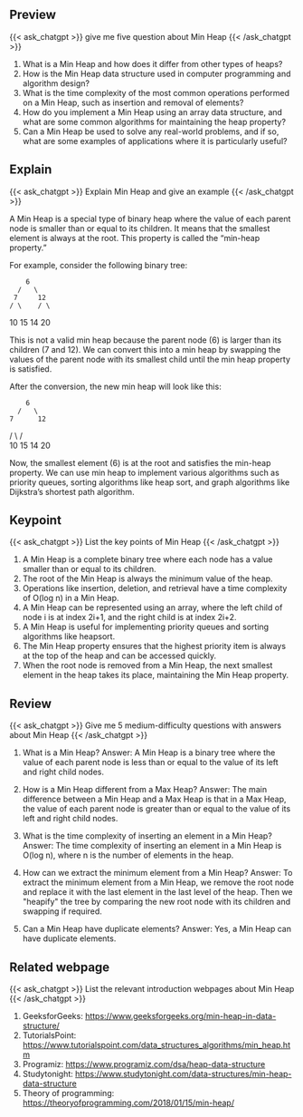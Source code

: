 ## Preview
{{< ask_chatgpt >}}
give me five question about Min Heap
{{< /ask_chatgpt >}}



1. What is a Min Heap and how does it differ from other types of heaps?
2. How is the Min Heap data structure used in computer programming and algorithm design?
3. What is the time complexity of the most common operations performed on a Min Heap, such as insertion and removal of elements?
4. How do you implement a Min Heap using an array data structure, and what are some common algorithms for maintaining the heap property?
5. Can a Min Heap be used to solve any real-world problems, and if so, what are some examples of applications where it is particularly useful?   

## Explain
{{< ask_chatgpt >}}
Explain Min Heap and give an example
{{< /ask_chatgpt >}}



A Min Heap is a special type of binary heap where the value of each parent node is smaller than or equal to its children. It means that the smallest element is always at the root. This property is called the “min-heap property.”

For example, consider the following binary tree:

        6
      /   \
     7     12
    / \    / \
  10  15  14  20

This is not a valid min heap because the parent node (6) is larger than its children (7 and 12). We can convert this into a min heap by swapping the values of the parent node with its smallest child until the min heap property is satisfied.

After the conversion, the new min heap will look like this:

        6
      /   \
    7      12
   / \    / \
  10 15  14 20

Now, the smallest element (6) is at the root and satisfies the min-heap property. We can use min heap to implement various algorithms such as priority queues, sorting algorithms like heap sort, and graph algorithms like Dijkstra’s shortest path algorithm.   

## Keypoint
{{< ask_chatgpt >}}
List the key points of Min Heap
{{< /ask_chatgpt >}}



1. A Min Heap is a complete binary tree where each node has a value smaller than or equal to its children.
2. The root of the Min Heap is always the minimum value of the heap.
3. Operations like insertion, deletion, and retrieval have a time complexity of O(log n) in a Min Heap.
4. A Min Heap can be represented using an array, where the left child of node i is at index 2i+1, and the right child is at index 2i+2.
5. A Min Heap is useful for implementing priority queues and sorting algorithms like heapsort.
6. The Min Heap property ensures that the highest priority item is always at the top of the heap and can be accessed quickly.
7. When the root node is removed from a Min Heap, the next smallest element in the heap takes its place, maintaining the Min Heap property.   

## Review
{{< ask_chatgpt >}}
Give me 5 medium-difficulty questions with answers about Min Heap
{{< /ask_chatgpt >}}



1. What is a Min Heap?
Answer: A Min Heap is a binary tree where the value of each parent node is less than or equal to the value of its left and right child nodes.

2. How is a Min Heap different from a Max Heap?
Answer: The main difference between a Min Heap and a Max Heap is that in a Max Heap, the value of each parent node is greater than or equal to the value of its left and right child nodes.

3. What is the time complexity of inserting an element in a Min Heap?
Answer: The time complexity of inserting an element in a Min Heap is O(log n), where n is the number of elements in the heap.

4. How can we extract the minimum element from a Min Heap?
Answer: To extract the minimum element from a Min Heap, we remove the root node and replace it with the last element in the last level of the heap. Then we "heapify" the tree by comparing the new root node with its children and swapping if required.

5. Can a Min Heap have duplicate elements?
Answer: Yes, a Min Heap can have duplicate elements.   

## Related webpage
{{< ask_chatgpt >}}
List the relevant introduction webpages about Min Heap
{{< /ask_chatgpt >}}



1. GeeksforGeeks: https://www.geeksforgeeks.org/min-heap-in-data-structure/
2. TutorialsPoint: https://www.tutorialspoint.com/data_structures_algorithms/min_heap.htm
3. Programiz: https://www.programiz.com/dsa/heap-data-structure
4. Studytonight: https://www.studytonight.com/data-structures/min-heap-data-structure
5. Theory of programming: https://theoryofprogramming.com/2018/01/15/min-heap/   

